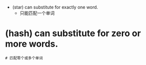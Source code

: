 * (star) can substitute for exactly one word.
	* 只能匹配一个单词
# (hash) can substitute for zero or more words.
	# 匹配零个或多个单词